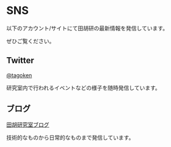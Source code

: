 # SNS
以下のアカウント/サイトにて田胡研の最新情報を発信しています。

ぜひご覧ください。

## Twitter
[@tagoken](https://twitter.com/tagoken)

研究室内で行われるイベントなどの様子を随時発信しています。

## ブログ
[田胡研究室ブログ](http://blog.t-lab.cs.teu.ac.jp)

技術的なものから日常的なものまで発信しています。

